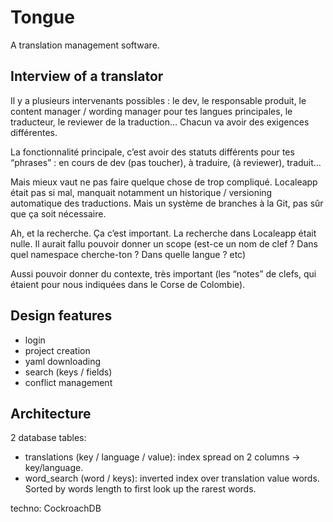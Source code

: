 # Tongue

A translation management software.

## Interview of a translator

Il y a plusieurs intervenants possibles : le dev, le responsable produit, le content manager / wording manager pour tes langues principales, le traducteur, le reviewer de la traduction… Chacun va avoir des exigences différentes.

La fonctionnalité principale, c’est avoir des statuts différents pour tes “phrases” : en cours de dev (pas toucher), à traduire, (à reviewer), traduit…

Mais mieux vaut ne pas faire quelque chose de trop compliqué. Localeapp était pas si mal, manquait notamment un historique / versioning automatique des traductions. Mais un système de branches à la Git, pas sûr que ça soit nécessaire.

Ah, et la recherche. Ça c’est important. La recherche dans Localeapp était nulle. Il aurait fallu pouvoir donner un scope (est-ce un nom de clef ? Dans quel namespace cherche-ton ? Dans quelle langue ? etc)

Aussi pouvoir donner du contexte, très important (les “notes” de clefs, qui étaient pour nous indiquées dans le Corse de Colombie).

## Design features

- login
- project creation
- yaml downloading
- search (keys / fields)
- conflict management

## Architecture

2 database tables:

- translations (key / language / value): index spread on 2 columns -> key/language.
- word_search (word / keys): inverted index over translation value words. Sorted by words length to first look up the rarest words.

techno: CockroachDB
